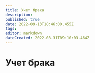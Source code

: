 ```yaml
---
title: Учет брака
description: 
published: true
date: 2022-09-13T18:46:00.455Z
tags: 
editor: markdown
dateCreated: 2022-08-31T09:10:03.464Z
---
```


# Учет брака

